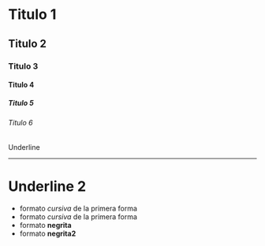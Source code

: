 # Titulo 1
## Titulo 2
### Titulo 3
#### Titulo 4
##### Titulo 5
###### Titulo 6
Underline
_____________

Underline 2
============

- formato *cursiva* de la primera forma
- formato _cursiva_ de la primera forma
- formato **negrita**
- formato __negrita2__
